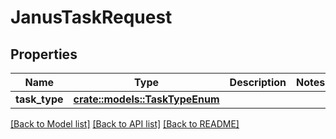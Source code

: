 # JanusTaskRequest

## Properties

Name | Type | Description | Notes
------------ | ------------- | ------------- | -------------
**task_type** | [**crate::models::TaskTypeEnum**](TaskTypeEnum.md) |  | 

[[Back to Model list]](../README.md#documentation-for-models) [[Back to API list]](../README.md#documentation-for-api-endpoints) [[Back to README]](../README.md)


